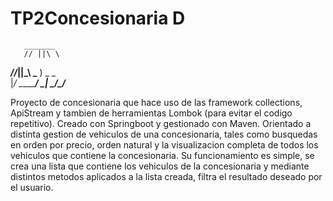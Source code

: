 # TP2Concesionaria                                                                                               D    
       _______
       // ||\ \
 _____//___||_\ \___
 ) _ _ \
 |_/ \________/ \___|
___\_/________\_/______
                                                                   
Proyecto de concesionaria que hace uso de las framework collections, ApiStream y tambien de herramientas Lombok (para evitar el codigo repetitivo). Creado con Springboot y gestionado con Maven. Orientado a distinta gestion de vehiculos de una concesionaria, tales como busquedas en orden por precio, orden natural y la visualizacion completa de todos los vehiculos que contiene la concesionaria. Su funcionamiento es simple, se crea una lista que contiene los vehiculos de la concesionaria y mediante distintos metodos aplicados a la lista creada, filtra el resultado deseado por el usuario.
